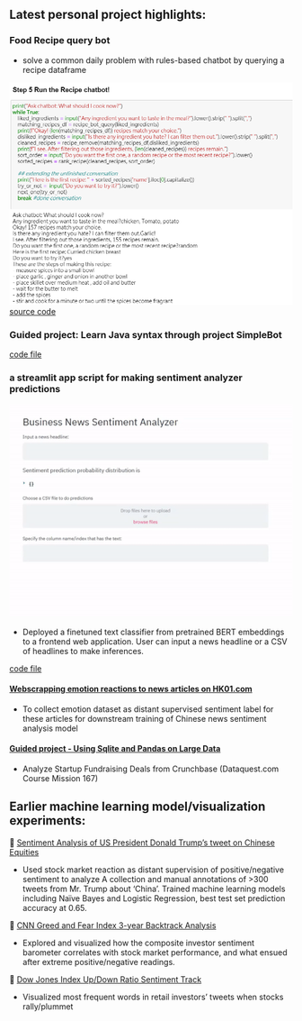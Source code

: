 ## Latest personal project highlights:

### Food Recipe query bot
- solve a common daily problem with rules-based chatbot by querying a recipe dataframe

![recipe bot demo](https://github.com/Amyylam/sentimentscale/blob/master/Capture_recipebot_demo.PNG)
[source code](https://github.com/Amyylam/sentimentscale/blob/master/recipe_bot.ipynb)

### Guided project: Learn Java syntax through project SimpleBot

[code file](https://github.com/Amyylam/sentimentscale/blob/master/Learn%20Java%20syntax%20through%20project%20SimpleBot.md)

### a streamlit app script for making sentiment analyzer predictions

![Simple news sentiment analyzer app made with Streamlit](https://github.com/Amyylam/sentimentscale/blob/master/news_senti_app_demo.gif)

-	Deployed a finetuned text classifier from pretrained BERT embeddings to a frontend web application. User can input a news headline or a CSV of headlines to make inferences.

[code file](https://github.com/Amyylam/sentimentscale/blob/master/flair_make_predictions_app.py)

#### [Webscrapping emotion reactions to news articles on HK01.com](https://github.com/Amyylam/sentimentscale/blob/master/emo_count_corpus.py)
- To collect emotion dataset as distant supervised sentiment label for these articles for downstream training of Chinese news sentiment analysis model 

#### [Guided project - Using Sqlite and Pandas on Large Data](https://github.com/Amyylam/sentimentscale/blob/master/guided_project_large_data_handling/Using_Sqlite_Pandas_on_Large_Data.ipynb)
- Analyze Startup Fundraising Deals from Crunchbase (Dataquest.com Course Mission 167)

## Earlier machine learning model/visualization experiments:

	[Sentiment Analysis of US President Donald Trump’s tweet on Chinese Equities](https://github.com/Amyylam/sentimentscale/blob/master/sentiment_analysis_trial.ipynb)
-	Used stock market reaction as distant supervision of positive/negative sentiment to analyze A collection and manual annotations of >300 tweets from Mr. Trump about ‘China’. Trained machine learning models including Naïve Bayes and Logistic Regression, best test set prediction accuracy at 0.65.

	[CNN Greed and Fear Index 3-year Backtrack Analysis](https://github.com/Amyylam/sentimentscale/blob/master/CNNGreedIndex_3yr_backtrack.ipynb)
-	 Explored and visualized how the composite investor sentiment barometer correlates with stock market performance, and what ensued after extreme positive/negative readings.

	[Dow Jones Index Up/Down Ratio Sentiment Track](https://github.com/Amyylam/sentimentscale/blob/master/UpDown_ratio_sentiment_track.ipynb)
-	 Visualized most frequent words in retail investors’ tweets when stocks rally/plummet

